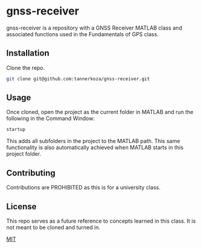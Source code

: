 # gnss-receiver

gnss-receiver is a repository with a GNSS Receiver MATLAB class and associated functions used in the Fundamentals of GPS class.

## Installation

Clone the repo.

```sh
git clone git@github.com:tannerkoza/gnss-receiver.git
```

## Usage

Once cloned, open the project as the current folder in MATLAB and run the following in the Command Window:

```sh
startup
```

This adds all subfolders in the project to the MATLAB path. This same functionality is also automatically achieved when MATLAB starts in this project folder.  
## Contributing
Contributions are PROHIBITED as this is for a university class. 
## License
This repo serves as a future reference to concepts learned in this class. It is not meant to be cloned and turned in.

[MIT](https://choosealicense.com/licenses/mit/)